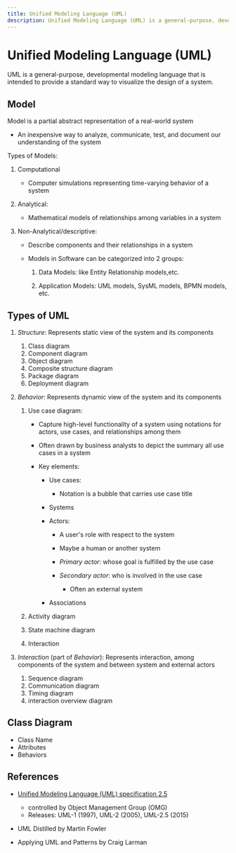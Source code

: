 ```yaml
---
title: Unified Modeling Language (UML)
description: Unified Modeling Language (UML) is a general-purpose, developmental modeling language
---
```


# Unified Modeling Language (UML)

UML is a general-purpose, developmental modeling language that is intended to provide a standard way to visualize the design of a system.

## Model

Model is a partial abstract representation of a real-world system

- An inexpensive way to analyze, communicate, test, and document our understanding of the system

Types of Models:

1. Computational

   - Computer simulations representing time-varying behavior of a system

2. Analytical:

   - Mathematical models of relationships among variables in a system

3. Non-Analytical/descriptive:

   - Describe components and their relationships in a system

   - Models in Software can be categorized into 2 groups:

     1. Data Models: like Entity Relationship models,etc.

     2. Application Models: UML models, SysML models, BPMN models, etc.

## Types of UML

1. _Structure_: Represents static view of the system and its components

   1. Class diagram
   2. Component diagram
   3. Object diagram
   4. Composite structure diagram
   5. Package diagram
   6. Deployment diagram

2. _Behavior_: Represents dynamic view of the system and its components

   1. Use case diagram:

      - Capture high-level functionality of a system using notations for actors, use cases, and relationships among them

      - Often drawn by business analysts to depict the summary all use cases in a system

      - Key elements:

        - Use cases:

          - Notation is a bubble that carries use case title

        - Systems
        - Actors:

          - A user's role with respect to the system
          - Maybe a human or another system
          - _Primary actor_: whose goal is fulfilled by the use case

          - _Secondary actor_: who is involved in the use case

            - Often an external system

        - Associations

   2. Activity diagram
   3. State machine diagram
   4. Interaction

3. _Interaction_ (part of _Behavior_): Represents interaction, among components of the system and between system and external actors

   1. Sequence diagram
   2. Communication diagram
   3. Timing diagram
   4. interaction overview diagram

## Class Diagram

- Class Name
- Attributes
- Behaviors

## References

- [Unified Modeling Language (UML) specification 2.5](https://www.omg.org/spec/UML/)

  - controlled by Object Management Group (OMG)
  - Releases: UML-1 (1997), UML-2 (2005), UML-2.5 (2015)

- UML Distilled by Martin Fowler

- Applying UML and Patterns by Craig Larman
